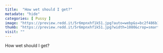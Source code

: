 ```yaml
---
title:  "How wet should I get?"
metadate: "hide"
categories: [ Pussy ]
image: "https://preview.redd.it/5r6mpnxhf1k51.jpg?auto=webp&s=bc2f486b155fde64d10f2ce1ea8d6213d9f5386a"
thumb: "https://preview.redd.it/5r6mpnxhf1k51.jpg?width=1080&crop=smart&auto=webp&s=6b95dc2054abe87f81d89533e0d02f5d8d838880"
visit: ""
---
```

How wet should I get?
